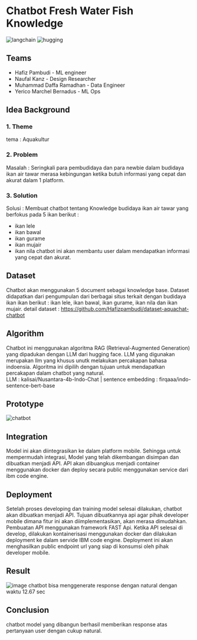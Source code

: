 # Chatbot Fresh Water Fish Knowledge 
![langchain](https://github.com/Hafizpambudi/Indonesian-chatbot-using-langchain-and-hugging-face-LLMs/assets/154437965/487e78a3-393f-4ff1-a9be-92d656b9a576)
![hugging](https://github.com/Hafizpambudi/Indonesian-chatbot-using-langchain-and-hugging-face-LLMs/assets/154437965/ab169d58-4321-4264-9d33-d6008b9a5a75)


## Teams 
- Hafiz Pambudi - ML engineer 
- Naufal Kanz - Design Researcher 
- Muhammad Daffa Ramadhan - Data Engineer
- Yerico Marchel Bernadus - ML Ops 

## Idea Background 

### 1. Theme 
tema : Aquakultur

### 2. Problem 

Masalah : Seringkali para pembudidaya dan para newbie dalam budidaya ikan air tawar merasa kebingungan ketika butuh informasi yang cepat dan akurat dalam 1 platform. 

### 3. Solution
Solusi : Membuat chatbot tentang Knowledge budidaya ikan air tawar yang berfokus pada 5 ikan berikut : 
- ikan lele 
- ikan bawal 
- ikan gurame 
- ikan mujair 
- ikan nila 
chatbot ini akan membantu user dalam mendapatkan informasi yang cepat dan akurat. 

## Dataset 
Chatbot akan menggunakan 5 document sebagai knowledge base. Dataset didapatkan dari pengumpulan dari berbagai situs terkait dengan budidaya ikan ikan berikut :  ikan lele, ikan bawal, ikan gurame, ikan nila dan ikan mujair. 
detail dataset : https://github.com/Hafizpambudi/dataset-aquachat-chatbot

## Algorithm
Chatbot ini menggunakan algoritma RAG (Retrieval-Augmented Generation)  yang dipadukan dengan LLM dari hugging face. LLM yang digunakan merupakan llm yang khusus unutk melakukan percakapan bahasa indoensia. Algoritma ini dipilih dengan tujuan untuk mendapatkan percakapan dalam chatbot yang natural.  
LLM : kalisai/Nusantara-4b-Indo-Chat | sentence embedding : firqaaa/indo-sentence-bert-base


## Prototype
![chatbot](https://github.com/Hafizpambudi/Indonesian-chatbot-using-langchain-and-hugging-face-LLMs/assets/154437965/8906a0b4-e0e7-4911-b3c3-584887ce45c2)


## Integration 
Model ini akan diintegrasikan ke dalam platform mobile. Sehingga untuk mempermudah integrasi, Model yang telah dikembangan  disimpan dan dibuatkan menjadi API. API akan dibuangkus menjadi container menggunakan docker dan deploy secara public menggunakan service dari ibm code engine. 

## Deployment 
Setelah proses developing dan training model selesai dilakukan, chatbot akan dibuatkan menjadi API. Tujuan dibuatkannya api agar pihak developer mobile dimana fitur ini akan diimplementasikan, akan merasa dimudahkan. Pembuatan API menggunakan framework FAST Api. Ketika API selesai di develop, dilakukan kontainerisasi menggunakan docker dan dilakukan deployment ke dalam servide IBM code engine. Deployment ini akan menghasilkan public endpoint url yang siap di konsumsi oleh pihak developer mobile. 

## Result 
![image](https://github.com/Hafizpambudi/Indonesian-chatbot-using-langchain-and-hugging-face-LLMs/assets/154437965/6534522f-5fc6-447a-bc0c-a2260d5e8f15)
chatbot bisa menggenerate response dengan natural dengan waktu 12.67 sec 

## Conclusion 
chatbot model yang dibangun berhasil  memberikan response atas pertanyaan user dengan cukup natural. 
